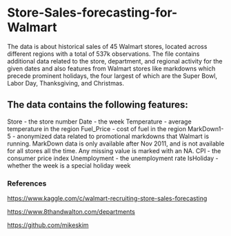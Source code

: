 # Store-Sales-forecasting-for-Walmart
The data is about historical sales of 45 Walmart stores, located across different regions with a total of 537k observations. The file contains additional data related to the store, department, and regional activity for the given dates and also features from Walmart stores like markdowns which precede prominent holidays, the four largest of which are the Super Bowl, Labor Day, Thanksgiving, and Christmas. 

## The data contains the following features: 
Store - the store number 
Date - the week 
Temperature - average temperature in the region 
Fuel_Price - cost of fuel in the region 
MarkDown1-5 - anonymized data related to promotional markdowns that Walmart is running. 
MarkDown data is only available after Nov 2011, and is not available for all stores all the time. Any missing value is marked with an NA. CPI - the consumer price index
Unemployment - the unemployment rate 
IsHoliday - whether the week is a special holiday week

### References
https://www.kaggle.com/c/walmart-recruiting-store-sales-forecasting

https://www.8thandwalton.com/departments

https://github.com/mikeskim
